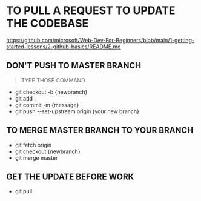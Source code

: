 # TO PULL A REQUEST TO UPDATE THE CODEBASE

https://github.com/microsoft/Web-Dev-For-Beginners/blob/main/1-getting-started-lessons/2-github-basics/README.md

## DON'T PUSH TO MASTER BRANCH

> TYPE THOSE COMMAND

- git checkout -b {newbranch}
- git add .
- git commit -m {message}
- git push --set-upstream origin {your new branch}

## TO MERGE MASTER BRANCH TO YOUR BRANCH

- git fetch origin
- git checkout {newbranch}
- git merge master

## GET THE UPDATE BEFORE WORK

- git pull
